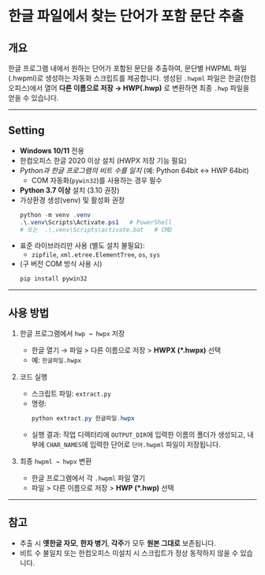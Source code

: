 # 한글 파일에서 찾는 단어가 포함 문단 추출

## 개요

한글 프로그램 내에서 원하는 단어가 포함된 문단을 추출하여, 문단별 HWPML 파일(.hwpml)로 생성하는 자동화 스크립트를 제공합니다. 생성된 `.hwpml` 파일은 한글(한컴오피스)에서 열어 **다른 이름으로 저장 → HWP(.hwp)** 로 변환하면 최종 `.hwp` 파일을 얻을 수 있습니다.

---

## Setting

- **Windows 10/11** 전용
- 한컴오피스 한글 2020 이상 설치 (HWPX 저장 기능 필요)
- *Python과 한글 프로그램의 비트 수를 일치* (예: Python 64bit ↔ HWP 64bit)
  - COM 자동화(`pywin32`)를 사용하는 경우 필수
- **Python 3.7 이상** 설치 (3.10 권장)
- 가상환경 생성(venv) 및 활성화 권장
  ```powershell
  python -m venv .venv
  .\.venv\Scripts\Activate.ps1   # PowerShell
  # 또는  .\.venv\Scripts\activate.bat   # CMD
  ```
- 표준 라이브러리만 사용 (별도 설치 불필요):
  - `zipfile`, `xml.etree.ElementTree`, `os`, `sys`
- (구 버전 COM 방식 사용 시)
  ```powershell
  pip install pywin32
  ```

---

## 사용 방법

1. 한글 프로그램에서 ``hwp → hwpx`` 저장

   - 한글 열기 → 파일 > 다른 이름으로 저장 > **HWPX (\*.hwpx)** 선택
   - 예: `한글파일.hwpx`

2. 코드 실행

   - 스크립트 파일: `extract.py`
   - 명령:
     ```powershell
     python extract.py 한글파일.hwpx
     ```
   - 실행 결과: 작업 디렉터리에 `OUTPUT_DIR`에 입력한 이름의 폴더가 생성되고, 내부에 `CHAR_NAMES`에 입력한 단어로 `단어.hwpml` 파일이 저장됩니다.

3. 최종 ``hwpml → hwpx`` 변환

   - 한글 프로그램에서 각 `.hwpml` 파일 열기
   - 파일 > 다른 이름으로 저장 > **HWP (\*.hwp)** 선택

---

## 참고
- 추출 시 **옛한글 자모**, **한자 병기**, **각주**가 모두 **원본 그대로** 보존됩니다.
- 비트 수 불일치 또는 한컴오피스 미설치 시 스크립트가 정상 동작하지 않을 수 있습니다.